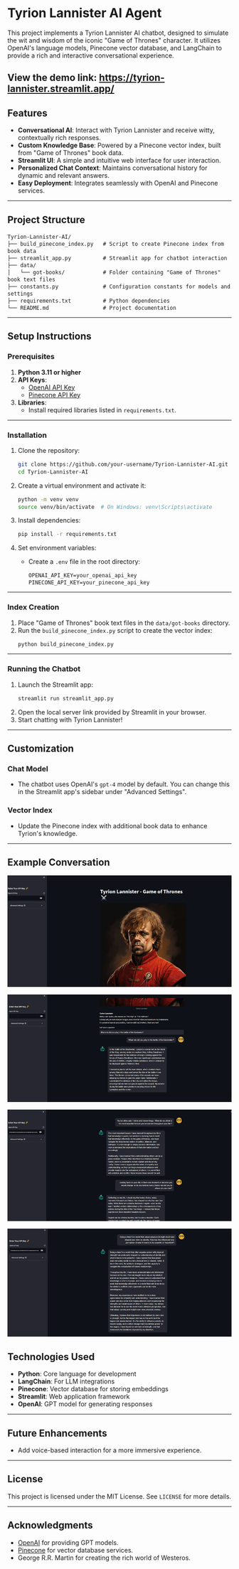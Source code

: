 # Tyrion Lannister AI Agent

This project implements a Tyrion Lannister AI chatbot, designed to simulate the wit and wisdom of the iconic "Game of Thrones" character. It utilizes OpenAI's language models, Pinecone vector database, and LangChain to provide a rich and interactive conversational experience.

View the demo link: https://tyrion-lannister.streamlit.app/
---

## Features

- **Conversational AI**: Interact with Tyrion Lannister and receive witty, contextually rich responses.
- **Custom Knowledge Base**: Powered by a Pinecone vector index, built from "Game of Thrones" book data.
- **Streamlit UI**: A simple and intuitive web interface for user interaction.
- **Personalized Chat Context**: Maintains conversational history for dynamic and relevant answers.
- **Easy Deployment**: Integrates seamlessly with OpenAI and Pinecone services.

---

## Project Structure

```
Tyrion-Lannister-AI/
├── build_pinecone_index.py   # Script to create Pinecone index from book data
├── streamlit_app.py          # Streamlit app for chatbot interaction
├── data/
│   └── got-books/            # Folder containing "Game of Thrones" book text files
├── constants.py              # Configuration constants for models and settings
├── requirements.txt          # Python dependencies
└── README.md                 # Project documentation
```

---

## Setup Instructions

### Prerequisites

1. **Python 3.11 or higher**
2. **API Keys**:
   - [OpenAI API Key](https://openai.com/)
   - [Pinecone API Key](https://www.pinecone.io/)
3. **Libraries**:
   - Install required libraries listed in `requirements.txt`.

---

### Installation

1. Clone the repository:
    ```bash
    git clone https://github.com/your-username/Tyrion-Lannister-AI.git
    cd Tyrion-Lannister-AI
    ```

2. Create a virtual environment and activate it:
    ```bash
    python -m venv venv
    source venv/bin/activate  # On Windows: venv\Scripts\activate
    ```

3. Install dependencies:
    ```bash
    pip install -r requirements.txt
    ```

4. Set environment variables:
    - Create a `.env` file in the root directory:
      ```
      OPENAI_API_KEY=your_openai_api_key
      PINECONE_API_KEY=your_pinecone_api_key
      ```

---

### Index Creation

1. Place "Game of Thrones" book text files in the `data/got-books` directory.
2. Run the `build_pinecone_index.py` script to create the vector index:
    ```bash
    python build_pinecone_index.py
    ```

---

### Running the Chatbot

1. Launch the Streamlit app:
    ```bash
    streamlit run streamlit_app.py
    ```
2. Open the local server link provided by Streamlit in your browser.
3. Start chatting with Tyrion Lannister!

---

## Customization

### Chat Model
- The chatbot uses OpenAI's `gpt-4` model by default. You can change this in the Streamlit app's sidebar under "Advanced Settings".

### Vector Index
- Update the Pinecone index with additional book data to enhance Tyrion's knowledge.

---

## Example Conversation

![alt text](image.png)

![alt text](image-1.png)

![alt text](image-2.png)

![alt text](image-3.png)

## Technologies Used

- **Python**: Core language for development
- **LangChain**: For LLM integrations
- **Pinecone**: Vector database for storing embeddings
- **Streamlit**: Web application framework
- **OpenAI**: GPT model for generating responses

---

## Future Enhancements

- Add voice-based interaction for a more immersive experience.

---

## License

This project is licensed under the MIT License. See `LICENSE` for more details.

---

## Acknowledgments

- [OpenAI](https://openai.com/) for providing GPT models.
- [Pinecone](https://www.pinecone.io/) for vector database services.
- George R.R. Martin for creating the rich world of Westeros.


